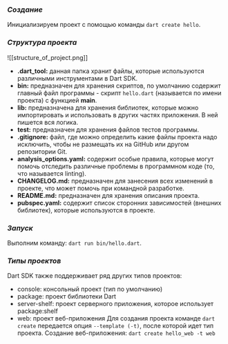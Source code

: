 ### *Создание*

Инициализируем проект с помощью команды `dart create hello`.

### *Структура проекта*

![[structure_of_project.png]]
- **.dart_tool:** данная папка хранит файлы, которые используются различными инструментами в Dart SDK.
- **bin:** предназначен для хранения скриптов, по умолчанию содержит главный файл программы - скрипт `hello.dart` (называется по имени проекта) с функцией **main**.
- **lib:** предназначена для хранения библиотек, которые можно импортировать и использовать в других частях приложения. В ней пишется вся логика.
- **test:** предназначен для хранения файлов тестов программы.
- **.gitignore:** файл, где можно определить какие файлы проекта надо исключить, чтобы не размещать их на GitHub или другом репозитории Git.
- **analysis_options.yaml:** cодержит особые правила, которые могут помочь отследить различные проблемы в программном коде (то, что называется linting).
- **CHANGELOG.md:** предназначен для занесения всех изменений в проекте, что может помочь при командной разработке.
- **README.md:** предназначен для хранения описания проекта.
- **pubspec.yaml:** содержит список сторонних зависимостей (внешних библиотек), которые используются в проекте.

### *Запуск*

Выполним команду: `dart run bin/hello.dart`.

### *Типы проектов*

Dart SDK также поддерживает ряд других типов проектов:
- console: консольный проект (тип по умолчанию)
- package: проект библиотеки Dart
- server-shelf: проект серверного приложения, которое использует package:shelf
- web: проект веб-приложения
Для создания проекта команде `dart create` передается опция `--template (-t)`, после которой идет тип проекта. Создание веб-приложения:
`dart create hello_web -t web`
